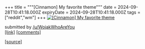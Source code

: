 +++
title = """[Cinnamon] My favorite theme"""
date = 2024-09-28T10:41:18.000Z
expiryDate = 2024-09-28T10:41:18.000Z
tags = ["reddit","wm"]
+++
[![[Cinnamon] My favorite theme](https://b.thumbs.redditmedia.com/wieqa19VGDAd-otv1Wn5MmBQjFYrXm9qQNE6fIRU4KQ.jpg "[Cinnamon] My favorite theme")](https://www.reddit.com/r/unixporn/comments/1frbj9n/cinnamon_my_favorite_theme/)

submitted by [/u/WojakWhoAreYou](https://www.reddit.com/user/WojakWhoAreYou)  
[\[link\]](https://www.reddit.com/gallery/1frbj9n) [\[comments\]](https://www.reddit.com/r/unixporn/comments/1frbj9n/cinnamon_my_favorite_theme/)

[[source]](https://www.reddit.com/r/unixporn/comments/1frbj9n/cinnamon_my_favorite_theme/)
